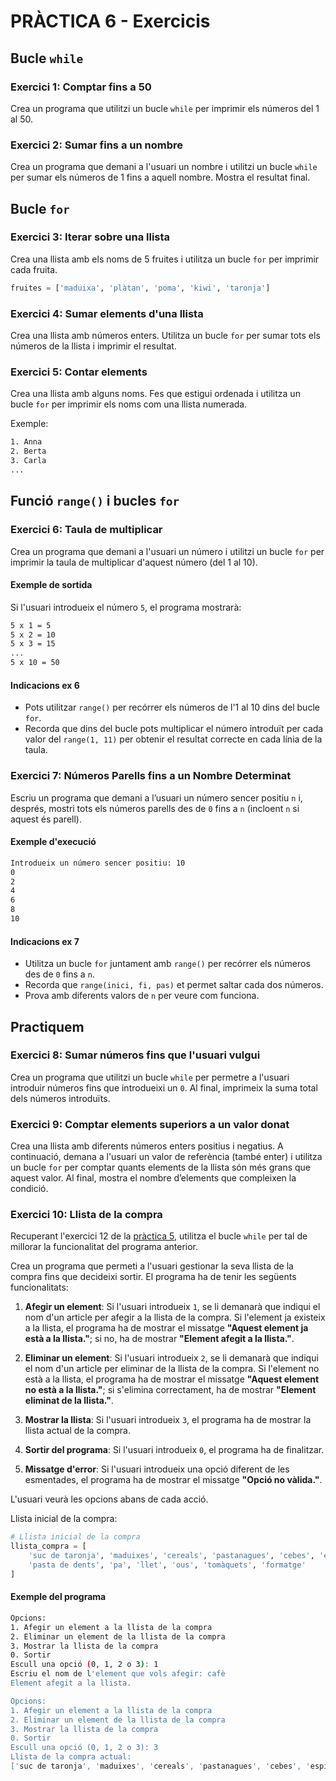 # PRÀCTICA 6 - Exercicis

## Bucle `while`

### Exercici 1: Comptar fins a 50

Crea un programa que utilitzi un bucle `while` per imprimir els números del 1 al 50.

### Exercici 2: Sumar fins a un nombre

Crea un programa que demani a l'usuari un nombre i utilitzi un bucle `while` per sumar els números de 1 fins a aquell nombre. Mostra el resultat final.

## Bucle `for`

### Exercici 3: Iterar sobre una llista

Crea una llista amb els noms de 5 fruites i utilitza un bucle `for` per imprimir cada fruita.

```python
fruites = ['maduixa', 'plàtan', 'poma', 'kiwi', 'taronja']
```

### Exercici 4: Sumar elements d'una llista

Crea una llista amb números enters. Utilitza un bucle `for` per sumar tots els números de la llista i imprimir el resultat.

### Exercici 5: Contar elements

Crea una llista amb alguns noms. Fes que estigui ordenada i utilitza un bucle `for` per imprimir els noms com una llista numerada.

Exemple:

```bash
1. Anna
2. Berta
3. Carla
...
```

## Funció `range()` i bucles `for`

### Exercici 6: Taula de multiplicar

Crea un programa que demani a l'usuari un número i utilitzi un bucle `for` per imprimir la taula de multiplicar d'aquest número (del 1 al 10).

#### Exemple de sortida

Si l'usuari introdueix el número `5`, el programa mostrarà:

```bash
5 x 1 = 5
5 x 2 = 10
5 x 3 = 15
...
5 x 10 = 50
```

#### Indicacions ex 6

- Pots utilitzar `range()` per recórrer els números de l'1 al 10 dins del bucle `for`.
- Recorda que dins del bucle pots multiplicar el número introduït per cada valor del `range(1, 11)` per obtenir el resultat correcte en cada línia de la taula.

### Exercici 7: Números Parells fins a un Nombre Determinat

Escriu un programa que demani a l’usuari un número sencer positiu `n` i, després, mostri tots els números parells des de `0` fins a `n` (incloent `n` si aquest és parell).

#### Exemple d'execució

```bash
Introdueix un número sencer positiu: 10
0
2
4
6
8
10
```

#### Indicacions ex 7

- Utilitza un bucle `for` juntament amb `range()` per recórrer els números des de `0` fins a `n`.
- Recorda que `range(inici, fi, pas)` et permet saltar cada dos números.
- Prova amb diferents valors de `n` per veure com funciona.

## Practiquem

### Exercici 8: Sumar números fins que l'usuari vulgui

Crea un programa que utilitzi un bucle `while` per permetre a l'usuari introduir números fins que introdueixi un `0`. Al final, imprimeix la suma total dels números introduïts.

### Exercici 9: Comptar elements superiors a un valor donat

Crea una llista amb diferents números enters positius i negatius. A continuació, demana a l'usuari un valor de referència (també enter) i utilitza un bucle `for` per comptar quants elements de la llista són més grans que aquest valor. Al final, mostra el nombre d’elements que compleixen la condició.

### Exercici 10: Llista de la compra

Recuperant l'exercici 12 de la [pràctica 5](/Pràctica_5/practica5.md), utilitza el bucle `while` per tal de millorar la funcionalitat del programa anterior.

Crea un programa que permeti a l'usuari gestionar la seva llista de la compra fins que decideixi sortir. El programa ha de tenir les següents funcionalitats:

1. **Afegir un element**: Si l'usuari introdueix `1`, se li demanarà que indiqui el nom d'un article per afegir a la llista de la compra. Si l'element ja existeix a la llista, el programa ha de mostrar el missatge **"Aquest element ja està a la llista."**; si no, ha de mostrar **"Element afegit a la llista."**.

2. **Eliminar un element**: Si l'usuari introdueix `2`, se li demanarà que indiqui el nom d'un article per eliminar de la llista de la compra. Si l'element no està a la llista, el programa ha de mostrar el missatge **"Aquest element no està a la llista."**; si s'elimina correctament, ha de mostrar **"Element eliminat de la llista."**.

3. **Mostrar la llista**: Si l'usuari introdueix `3`, el programa ha de mostrar la llista actual de la compra.

4. **Sortir del programa**: Si l'usuari introdueix `0`, el programa ha de finalitzar.

5. **Missatge d'error**: Si l'usuari introdueix una opció diferent de les esmentades, el programa ha de mostrar el missatge **"Opció no vàlida."**.

L'usuari veurà les opcions abans de cada acció.

Llista inicial de la compra:

```python
# Llista inicial de la compra
llista_compra = [
    'suc de taronja', 'maduixes', 'cereals', 'pastanagues', 'cebes', 'espinacs',
    'pasta de dents', 'pa', 'llet', 'ous', 'tomàquets', 'formatge'
]
```

#### Exemple del programa

```bash
Opcions:
1. Afegir un element a la llista de la compra
2. Eliminar un element de la llista de la compra
3. Mostrar la llista de la compra
0. Sortir
Escull una opció (0, 1, 2 o 3): 1
Escriu el nom de l'element que vols afegir: cafè
Element afegit a la llista.

Opcions:
1. Afegir un element a la llista de la compra
2. Eliminar un element de la llista de la compra
3. Mostrar la llista de la compra
0. Sortir
Escull una opció (0, 1, 2 o 3): 3
Llista de la compra actual:
['suc de taronja', 'maduixes', 'cereals', 'pastanagues', 'cebes', 'espinacs', 'pasta de dents', 'pa', 'llet', 'ous', 'tomàquets', 'formatge', 'cafè']
```
